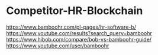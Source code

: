 # Competitor-HR-Blockchain
https://www.bamboohr.com/pl-pages/hr-software-b/ https://www.youtube.com/results?search_query=bamboohr https://www.hibob.com/compare/bob-vs-bamboohr-guide/ https://www.youtube.com/user/bamboohr
